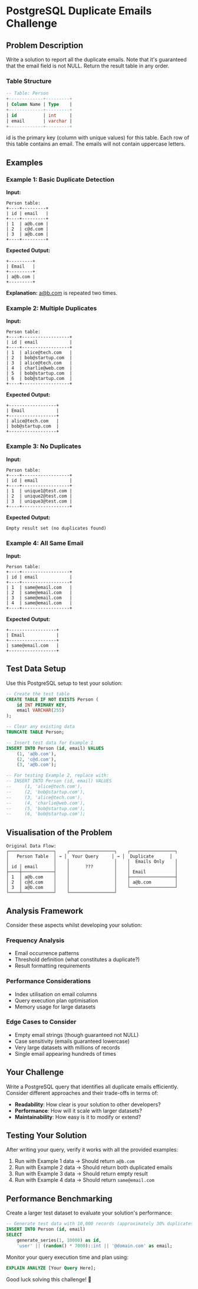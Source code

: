 # PostgreSQL Duplicate Emails Challenge

## Problem Description

Write a solution to report all the duplicate emails. Note that it's guaranteed that the email field is not NULL. Return the result table in any order.

### Table Structure

```sql
-- Table: Person
+-------------+---------+
| Column Name | Type    |
+-------------+---------+
| id          | int     |
| email       | varchar |
+-------------+---------+
```

id is the primary key (column with unique values) for this table. Each row of this table contains an email. The emails will not contain uppercase letters.

## Examples

### Example 1: Basic Duplicate Detection

**Input:**
```
Person table:
+----+---------+
| id | email   |
+----+---------+
| 1  | a@b.com |
| 2  | c@d.com |
| 3  | a@b.com |
+----+---------+
```

**Expected Output:**
```
+---------+
| Email   |
+---------+
| a@b.com |
+---------+
```

**Explanation:** a@b.com is repeated two times.

### Example 2: Multiple Duplicates

**Input:**
```
Person table:
+----+------------------+
| id | email            |
+----+------------------+
| 1  | alice@tech.com   |
| 2  | bob@startup.com  |
| 3  | alice@tech.com   |
| 4  | charlie@web.com  |
| 5  | bob@startup.com  |
| 6  | bob@startup.com  |
+----+------------------+
```

**Expected Output:**
```
+------------------+
| Email            |
+------------------+
| alice@tech.com   |
| bob@startup.com  |
+------------------+
```

### Example 3: No Duplicates

**Input:**
```
Person table:
+----+------------------+
| id | email            |
+----+------------------+
| 1  | unique1@test.com |
| 2  | unique2@test.com |
| 3  | unique3@test.com |
+----+------------------+
```

**Expected Output:**
```
Empty result set (no duplicates found)
```

### Example 4: All Same Email

**Input:**
```
Person table:
+----+------------------+
| id | email            |
+----+------------------+
| 1  | same@email.com   |
| 2  | same@email.com   |
| 3  | same@email.com   |
| 4  | same@email.com   |
+----+------------------+
```

**Expected Output:**
```
+------------------+
| Email            |
+------------------+
| same@email.com   |
+------------------+
```

## Test Data Setup

Use this PostgreSQL setup to test your solution:

```sql
-- Create the test table
CREATE TABLE IF NOT EXISTS Person (
    id INT PRIMARY KEY,
    email VARCHAR(255)
);

-- Clear any existing data
TRUNCATE TABLE Person;

-- Insert test data for Example 1
INSERT INTO Person (id, email) VALUES
    (1, 'a@b.com'),
    (2, 'c@d.com'),
    (3, 'a@b.com');

-- For testing Example 2, replace with:
-- INSERT INTO Person (id, email) VALUES
--     (1, 'alice@tech.com'),
--     (2, 'bob@startup.com'),
--     (3, 'alice@tech.com'),
--     (4, 'charlie@web.com'),
--     (5, 'bob@startup.com'),
--     (6, 'bob@startup.com');
```

## Visualisation of the Problem

```
Original Data Flow:
┌─────────────────┐    ┌─────────────────┐    ┌─────────────────┐
│   Person Table  │ → │  Your Query     │ → │  Duplicate      │
│                 │    │                 │    │  Emails Only    │
│ id │ email      │    │      ???        │    │                 │
├────┼────────────┤    │                 │    │ Email           │
│ 1  │ a@b.com    │    │                 │    ├─────────────────┤
│ 2  │ c@d.com    │    │                 │    │ a@b.com         │
│ 3  │ a@b.com    │    │                 │    └─────────────────┘
└────┴────────────┘    └─────────────────┘
```

## Analysis Framework

Consider these aspects whilst developing your solution:

### Frequency Analysis
- Email occurrence patterns
- Threshold definition (what constitutes a duplicate?)
- Result formatting requirements

### Performance Considerations
- Index utilisation on email columns
- Query execution plan optimisation
- Memory usage for large datasets

### Edge Cases to Consider
- Empty email strings (though guaranteed not NULL)
- Case sensitivity (emails guaranteed lowercase)
- Very large datasets with millions of records
- Single email appearing hundreds of times

## Your Challenge

Write a PostgreSQL query that identifies all duplicate emails efficiently. Consider different approaches and their trade-offs in terms of:

- **Readability**: How clear is your solution to other developers?
- **Performance**: How will it scale with larger datasets?
- **Maintainability**: How easy is it to modify or extend?

## Testing Your Solution

After writing your query, verify it works with all the provided examples:

1. Run with Example 1 data → Should return `a@b.com`
2. Run with Example 2 data → Should return both duplicated emails
3. Run with Example 3 data → Should return empty result
4. Run with Example 4 data → Should return `same@email.com`

## Performance Benchmarking

Create a larger test dataset to evaluate your solution's performance:

```sql
-- Generate test data with 10,000 records (approximately 30% duplicates)
INSERT INTO Person (id, email)
SELECT
    generate_series(1, 10000) as id,
    'user' || (random() * 7000)::int || '@domain.com' as email;
```

Monitor your query execution time and plan using:
```sql
EXPLAIN ANALYZE [Your Query Here];
```

Good luck solving this challenge! 🚀